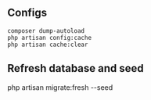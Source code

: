 ## Configs

```
composer dump-autoload
php artisan config:cache
php artisan cache:clear
```

## Refresh database and seed
php artisan migrate:fresh --seed
